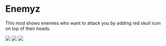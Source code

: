 # Enemyz
This mod shows enemies who want to attack you by adding red skull icon on top of their heads.

<a href="https://www.curseforge.com/minecraft/mc-mods/enemyz" target="_blank"><img src="http://cf.way2muchnoise.eu/all_332668_downloads.svg" /></a>
<a href="https://www.curseforge.com/minecraft/mc-mods/enemyz" target="_blank"><img src="https://cf.way2muchnoise.eu/versions/For%20MC_332668_all.svg" /></a> 
<a href="https://www.curseforge.com/minecraft/mc-mods/enemyz" target="_blank"><img src="https://cf.way2muchnoise.eu/packs/332668.svg" /></a>

